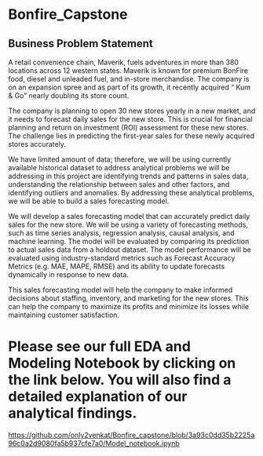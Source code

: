 # Bonfire_Capstone

## Business Problem Statement
A retail convenience chain, Maverik, fuels adventures in more than 380 locations across 12 western states. Maverik is known for premium BonFire food, diesel and unleaded fuel, and in-store merchandise. The company is on an expansion spree and as part of its growth, it recently acquired “ Kum & Go” nearly doubling its store count.

The company is planning to open 30 new stores yearly in a new market, and it needs to forecast daily sales for the new store. This is crucial for financial planning and return on investment (ROI) assessment for these new stores. The challenge lies in predicting the first-year sales for these newly acquired stores accurately.

We have limited amount of data; therefore, we will be using currently available historical dataset to address analytical problems we will be addressing in this project are identifying trends and patterns in sales data, understanding the relationship between sales and other factors, and identifying outliers and anomalies. By addressing these analytical problems, we will be able to build a sales forecasting model.

We will develop a sales forecasting model that can accurately predict daily sales for the new store. We will be using a variety of forecasting methods, such as time series analysis, regression analysis, causal analysis, and machine learning. The model will be evaluated by comparing its prediction to actual sales data from a holdout dataset. The model performance will be evaluated using industry-standard metrics such as Forecast Accuracy Metrics (e.g. MAE, MAPE, RMSE) and its ability to update forecasts dynamically in response to new data.

This sales forecasting model will help the company to make informed decisions about staffing, inventory, and marketing for the new stores. This can help the company to maximize its profits and minimize its losses while maintaining customer satisfaction.

# Please see our full EDA and Modeling Notebook by clicking on the link below. You will also find a detailed explanation of our analytical findings.

https://github.com/only2venkat/Bonfire_capstone/blob/3a93c0dd35b2225a96c0a2d9080fa5b937cfe7a0/Model_notebook.ipynb

